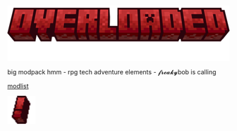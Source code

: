<a href="https://www.technicpack.net/modpack/overladed.1997825"><img src="https://raw.githubusercontent.com/fyreaken/overloaded/refs/heads/main/overloaded_1.png" alt="overloaded" width="512"></a>

big modpack hmm - rpg tech adventure elements - 𝓯𝓻𝓮𝓪𝓴𝔂bob is calling

<a href="insert here">modlist</a>

<a href="https://www.technicpack.net/modpack/overladed.1997825"><img src="https://raw.githubusercontent.com/fyreaken/overloaded/refs/heads/main/overloaded_icon_32x32.png" alt="overloaded" width="64"></a>
